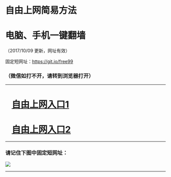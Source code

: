 ﻿# 自由上网简易方法

# 电脑、手机一键翻墙

（2017/10/09 更新，网址有效）

固定短网址：https://git.io/free99

### （微信如打不开，请转到浏览器打开）


***





# &nbsp;&nbsp; <a href="http://ft296235912.fwq-tz-1001.info/fwqtz01.html?t=100900116232 " target="_blank">自由上网入口1</a>
# &nbsp;&nbsp; <a href="http://ft1976210954.fwq-tz-1002.info/fwqtz02.html?t=100900128012 " target="_blank">自由上网入口2</a>
***

### 请记住下图中固定短网址：

<img src="https://s3-us-west-2.amazonaws.com/fwq-1001/yjfq-20170905okok.png" /> 


***

